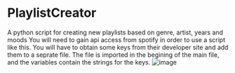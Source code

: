 # PlaylistCreator
A python script for creating new playlists based on genre, artist, years and moods
You will need to gain api access from spotify in order to use a script like this.
You will have to obtain some keys from their developer site and add them to a seprate file. The file is imported in the begining of the main file, and the variables contain the strings for the keys.
![image](https://github.com/Botnen1/PlaylistCreator/assets/94934743/b3afea17-7e37-40c1-a64f-708d3a82e78b)
